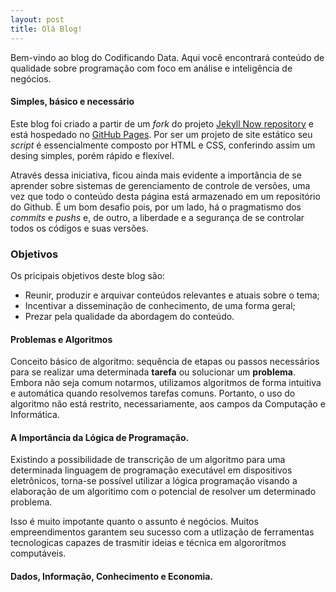```yaml
---
layout: post
title: Olá Blog!
---
```

Bem-vindo ao blog do Codificando Data. Aqui você encontrará conteúdo de qualidade sobre programação com foco em análise e inteligência de negócios.

[comment]: <> (também conhecidos como *Business Analytics* e *Business Inteligence*.)


#### Simples, básico e necessário
Este blog foi criado a partir de um *fork* do projeto [Jekyll Now repository](https://github.com/barryclark/jekyll-now) e está hospedado no [GitHub Pages](https://pages.github.com/). Por ser um projeto de site estático seu *script* é essencialmente composto por HTML e CSS, conferindo assim um desing simples, porém rápido e flexível.

Através dessa iniciativa, ficou ainda mais evidente a importância de se aprender sobre sistemas de gerenciamento de controle de versões, uma vez que todo o conteúdo desta página está armazenado em um repositório do Github. É um bom desafio pois, por um lado, há o pragmatismo dos *commits* e *pushs* e, de outro, a liberdade e a segurança de se controlar todos os códigos e suas versões.

### Objetivos
Os pricipais objetivos deste blog são:
 - Reunir, produzir e arquivar conteúdos relevantes e atuais sobre o tema;
 - Incentivar a disseminação de conhecimento, de uma forma geral;
 - Prezar pela qualidade da abordagem do conteúdo.

#### Problemas e Algoritmos
Conceito básico de algoritmo: sequência de etapas ou passos necessários para se realizar uma determinada **tarefa** ou solucionar um **problema**. Embora não seja comum notarmos, utilizamos algoritmos de forma intuitiva e automática quando resolvemos tarefas comuns. Portanto, o uso do algoritmo não está restrito, necessariamente, aos campos da Computação e Informática.

#### A Importância da Lógica de Programação.
Existindo a possibilidade de transcrição de um algoritmo para uma determinada linguagem de programação executável em dispositivos eletrônicos, torna-se possível utilizar a lógica programação visando a elaboração de um algoritimo com o potencial de resolver um determinado problema.

Isso é muito impotante quanto o assunto é negócios. Muitos empreendimentos garantem seu sucesso com a utlização de ferramentas tecnologicas capazes de trasmitir ideias e técnica em algororítmos computáveis.


#### Dados, Informação, Conhecimento e Economia.
